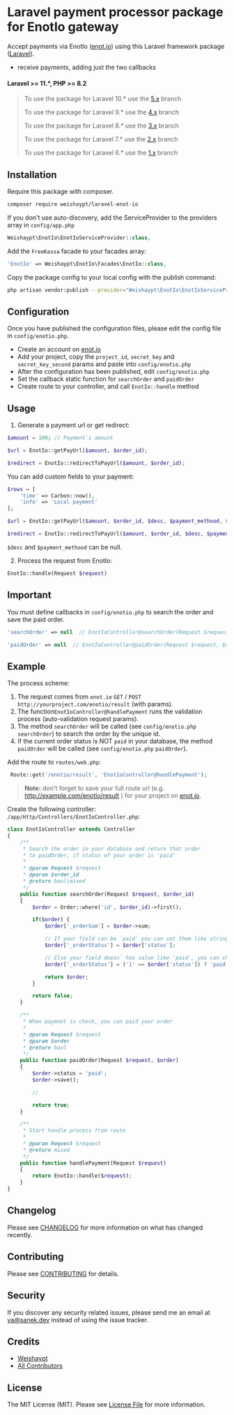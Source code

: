 # Laravel payment processor package for EnotIo gateway

Accept payments via EnotIo ([enot.io](https://enot.io/)) using this Laravel framework package ([Laravel](https://laravel.com)).

- receive payments, adding just the two callbacks

#### Laravel >= 11.*, PHP >= 8.2
> To use the package for Laravel 10.* use the [5.x](https://github.com/Weishaypt/laravel-enot-io/tree/5.x) branch
> 
> To use the package for Laravel 9.* use the [4.x](https://github.com/Weishaypt/laravel-enot-io/tree/4.x) branch
> 
> To use the package for Laravel 8.* use the [3.x](https://github.com/Weishaypt/laravel-enot-io/tree/3.x) branch
> 
> To use the package for Laravel 7.* use the [2.x](https://github.com/Weishaypt/laravel-enot-io/tree/2.x) branch
> 
> To use the package for Laravel 6.* use the [1.x](https://github.com/Weishaypt/laravel-enot-io/tree/1.x) branch

## Installation

Require this package with composer.

``` bash
composer require weishaypt/laravel-enot-io
```

If you don't use auto-discovery, add the ServiceProvider to the providers array in `config/app.php`

```php
Weishaypt\EnotIo\EnotIoServiceProvider::class,
```

Add the `FreeKassa` facade to your facades array:

```php
'EnotIo' => Weishaypt\EnotIo\Facades\EnotIo::class,
```

Copy the package config to your local config with the publish command:
``` bash
php artisan vendor:publish --provider="Weishaypt\EnotIo\EnotIoServiceProvider"
```

## Configuration

Once you have published the configuration files, please edit the config file in `config/enotio.php`.

- Create an account on [enot.io](enot.io)
- Add your project, copy the `project_id`, `secret_key` and `secret_key_second` params and paste into `config/enotio.php`
- After the configuration has been published, edit `config/enotio.php`
- Set the callback static function for `searchOrder` and `paidOrder`
- Create route to your controller, and call `EnotIo::handle` method
 
## Usage

1) Generate a payment url or get redirect:

```php
$amount = 100; // Payment`s amount

$url = EnotIo::getPayUrl($amount, $order_id);

$redirect = EnotIo::redirectToPayUrl($amount, $order_id);
```

You can add custom fields to your payment:

```php
$rows = [
    'time' => Carbon::now(),
    'info' => 'Local payment'
];

$url = EnotIo::getPayUrl($amount, $order_id, $desc, $payment_methood, $rows);

$redirect = EnotIo::redirectToPayUrl($amount, $order_id, $desc, $payment_methood, $rows);
```

`$desc` and `$payment_methood` can be null.

2) Process the request from EnotIo:
``` php
EnotIo::handle(Request $request)
```

## Important

You must define callbacks in `config/enotio.php` to search the order and save the paid order.


``` php
'searchOrder' => null  // EnotIoController@searchOrder(Request $request)
```

``` php
'paidOrder' => null  // EnotIoController@paidOrder(Request $request, $order)
```

## Example

The process scheme:

1. The request comes from `enot.io` `GET` / `POST` `http://yourproject.com/enotio/result` (with params).
2. The function`EnotIoController@handlePayment` runs the validation process (auto-validation request params).
3. The method `searchOrder` will be called (see `config/enotio.php` `searchOrder`) to search the order by the unique id.
4. If the current order status is NOT `paid` in your database, the method `paidOrder` will be called (see `config/enotio.php` `paidOrder`).

Add the route to `routes/web.php`:
``` php
 Route::get('/enotio/result', 'EnotIoController@handlePayment');
```

> **Note:**
don't forget to save your full route url (e.g. http://example.com/enotio/result ) for your project on [enot.io](enot.io).

Create the following controller: `/app/Http/Controllers/EnotIoController.php`:

``` php
class EnotIoController extends Controller
{
    /**
     * Search the order in your database and return that order
     * to paidOrder, if status of your order is 'paid'
     *
     * @param Request $request
     * @param $order_id
     * @return bool|mixed
     */
    public function searchOrder(Request $request, $order_id)
    {
        $order = Order::where('id', $order_id)->first();

        if($order) {
            $order['_orderSum'] = $order->sum;

            // If your field can be `paid` you can set them like string
            $order['_orderStatus'] = $order['status'];

            // Else your field doesn` has value like 'paid', you can change this value
            $order['_orderStatus'] = ('1' == $order['status']) ? 'paid' : false;

            return $order;
        }

        return false;
    }

    /**
     * When paymnet is check, you can paid your order
     *
     * @param Request $request
     * @param $order
     * @return bool
     */
    public function paidOrder(Request $request, $order)
    {
        $order->status = 'paid';
        $order->save();

        //

        return true;
    }

    /**
     * Start handle process from route
     *
     * @param Request $request
     * @return mixed
     */
    public function handlePayment(Request $request)
    {
        return EnotIo::handle($request);
    }
}
```


## Changelog

Please see [CHANGELOG](CHANGELOG.md) for more information on what has changed recently.

## Contributing

Please see [CONTRIBUTING](CONTRIBUTING.md) for details.

## Security

If you discover any security related issues, please send me an email at ya@sanek.dev instead of using the issue tracker.

## Credits

- [Weishaypt](https://github.com/Weishaypt)
- [All Contributors](../../contributors)

## License

The MIT License (MIT). Please see [License File](LICENSE.md) for more information.
